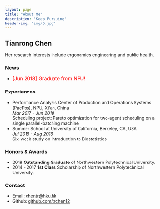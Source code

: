 ```yaml
---
layout: page
title: "About Me"
description: "Keep Pursuing"
header-img: "img/5.jpg"
---
```

## Tianrong Chen

<!--
### Biography
Tianrong Chen is a Ph.D. candidate at [<U> Department of Industrial and Manufacturing Systems Engineering </U>](https://www.imse.hku.hk/) in [the University of Hong Kong](https://www.hku.hk/). Before that, she received the B.Eng. in Industrial Engineering from [<U> Honors College </U>](http://honors.nwpu.edu.cn/) in [Northwestern Polytechnical University](http://www.nwpu.edu.cn/). -->

Her research interests include ergonomics engineering and public health.

### News
- <font color="red" size="3"> [Jun 2018] Graduate from NPU!</font>

### Experiences
<ul>
  <li>
    Performance Analysis Center of Production and Operations Systems (PacPos), NPU, Xi'an, China
    <br>
    <em>Mar 2017 - Jun 2018</em>
    <br>
    Scheduling project: Pareto optimization for two-agent scheduling on a single parallel-batching machine
  </li>
  
<li>
  Summer School at University of California, Berkeley, CA, USA
  <br>
  <em>Jul 2016 - Aug 2016</em>
  <br>
  Six-week study on Introduction to Biostatistics.
  </li>
</ul>


### Honors & Awards
-  2018 **Outstanding Graduate** of Northwestern Polytechnical University.
-  2014 - 2017 **1st Class** Scholarship of Northwestern Polytechnical University.
</div>


### Contact

- Email: [chentr@hku.hk](mailto:chentr@hku.hk)  
- Github: [github.com/trchen12](https://github.com/trchen12/)
